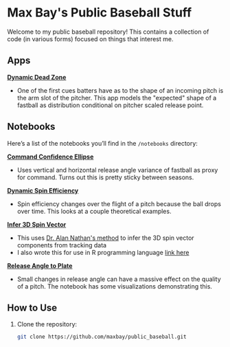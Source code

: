 # Max Bay's Public Baseball Stuff

Welcome to my public baseball repository! This contains a collection of code (in various forms) focused on things that interest me.


## Apps

**[Dynamic Dead Zone](https://dynamic-dead-zone.streamlit.app/)**
   - One of the first cues batters have as to the shape of an incoming pitch is the arm slot of the pitcher. This app models the "expected" shape of a fastball as distribution conditional on pitcher scaled release point. 

   
## Notebooks

Here’s a list of the notebooks you’ll find in the `/notebooks` directory:

**[Command Confidence Ellipse](https://github.com/maxbay/public_baseball/blob/main/notebooks/command_confellipse.ipynb)**
   - Uses vertical and horizontal release angle variance of fastball as proxy for command. Turns out this is pretty sticky between seasons. 

**[Dynamic Spin Efficiency](https://github.com/maxbay/public_baseball/blob/main/notebooks/dynamic_spin_efficiency.ipynb)**
   - Spin efficiency changes over the flight of a pitch because the ball drops over time. This looks at a couple theoretical examples. 
   
**[Infer 3D Spin Vector](https://github.com/maxbay/public_baseball/blob/main/notebooks/infer_spin_vector.ipynb)**
   - This uses [Dr. Alan Nathan's method](https://baseball.physics.illinois.edu/HawkeyeAveSpinComponents.pdf) to infer the 3D spin vector components from tracking data
   - I also wrote this for use in R programming language [link here](https://maxbay.github.io/public_baseball/infer_spin_vector.html)

**[Release Angle to Plate](https://github.com/maxbay/public_baseball/blob/main/notebooks/releaes_angle_var.ipynb)**
   - Small changes in release angle can have a massive effect on the quality of a pitch. The notebook has some visualizations demonstrating this. 


## How to Use

1. Clone the repository:
   ```bash
   git clone https://github.com/maxbay/public_baseball.git

